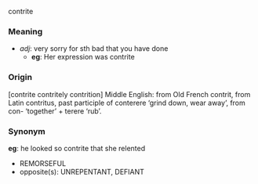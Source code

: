 contrite
### Meaning
+ _adj_: very sorry for sth bad that you have done
	+ __eg__: Her expression was contrite

### Origin

[contrite contritely contrition] Middle English: from Old French contrit, from Latin contritus, past participle of conterere ‘grind down, wear away’, from con- ‘together’ + terere ‘rub’.

### Synonym

__eg__: he looked so contrite that she relented

+ REMORSEFUL
+ opposite(s): UNREPENTANT, DEFIANT


